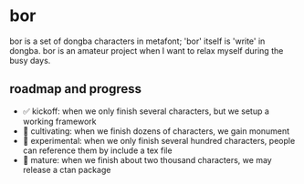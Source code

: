 # bor
bor is a set of dongba characters in metafont; 'bor' itself is 'write' in dongba.
bor is an amateur project when I want to relax myself during the busy days.

## roadmap and progress

* ✅ kickoff: when we only finish several characters, but we setup a working framework
* 🚧 cultivating: when we finish dozens of characters, we gain monument
* 🚧 experimental: when we only finish several hundred characters, people can reference them by include a tex file
* 🚧 mature: when we finish about two thousand characters, we may release a ctan package



